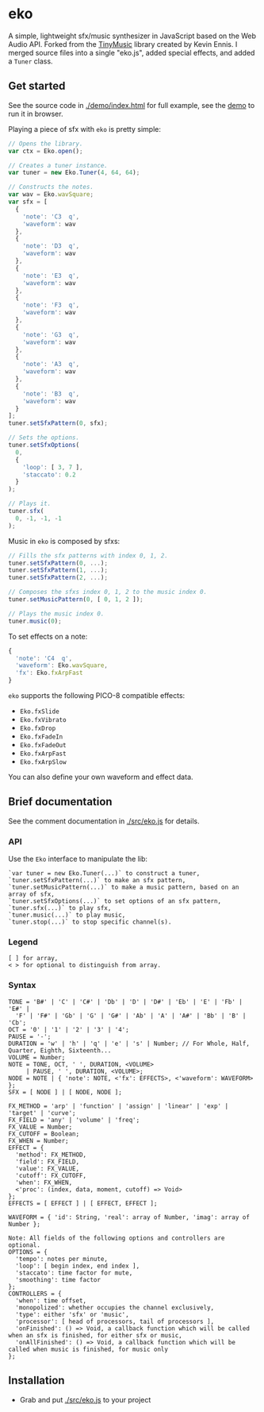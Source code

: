 eko
=========

A simple, lightweight sfx/music synthesizer in JavaScript based on the Web Audio API. Forked from the [TinyMusic](https://github.com/kevincennis/TinyMusic) library created by Kevin Ennis. I merged source files into a single "eko.js", added special effects, and added a `Tuner` class.

## Get started

See the source code in [./demo/index.html](demo/index.html) for full example, see the [demo](https://paladin-t.github.io/eko/demo/) to run it in browser.

Playing a piece of sfx with `eko` is pretty simple:

```js
// Opens the library.
var ctx = Eko.open();

// Creates a tuner instance.
var tuner = new Eko.Tuner(4, 64, 64);

// Constructs the notes.
var wav = Eko.wavSquare;
var sfx = [
  {
    'note': 'C3  q',
    'waveform': wav
  },
  {
    'note': 'D3  q',
    'waveform': wav
  },
  {
    'note': 'E3  q',
    'waveform': wav
  },
  {
    'note': 'F3  q',
    'waveform': wav
  },
  {
    'note': 'G3  q',
    'waveform': wav
  },
  {
    'note': 'A3  q',
    'waveform': wav
  },
  {
    'note': 'B3  q',
    'waveform': wav
  }
];
tuner.setSfxPattern(0, sfx);

// Sets the options.
tuner.setSfxOptions(
  0,
  {
    'loop': [ 3, 7 ],
    'staccato': 0.2
  }
);

// Plays it.
tuner.sfx(
  0, -1, -1, -1
);
```

Music in `eko` is composed by sfxs:

```js
// Fills the sfx patterns with index 0, 1, 2.
tuner.setSfxPattern(0, ...);
tuner.setSfxPattern(1, ...);
tuner.setSfxPattern(2, ...);

// Composes the sfxs index 0, 1, 2 to the music index 0.
tuner.setMusicPattern(0, [ 0, 1, 2 ]);

// Plays the music index 0.
tuner.music(0);
```

To set effects on a note:

```js
{
  'note': 'C4  q',
  'waveform': Eko.wavSquare,
  'fx': Eko.fxArpFast
}
```

`eko` supports the following PICO-8 compatible effects:

* `Eko.fxSlide`
* `Eko.fxVibrato`
* `Eko.fxDrop`
* `Eko.fxFadeIn`
* `Eko.fxFadeOut`
* `Eko.fxArpFast`
* `Eko.fxArpSlow`

You can also define your own waveform and effect data.

## Brief documentation

See the comment documentation in [./src/eko.js](src/eko.js) for details.

### API

Use the `Eko` interface to manipulate the lib:

```
`var tuner = new Eko.Tuner(...)` to construct a tuner,
`tuner.setSfxPattern(...)` to make an sfx pattern,
`tuner.setMusicPattern(...)` to make a music pattern, based on an array of sfx,
`tuner.setSfxOptions(...)` to set options of an sfx pattern,
`tuner.sfx(...)` to play sfx,
`tuner.music(...)` to play music,
`tuner.stop(...)` to stop specific channel(s).
```

### Legend

```
[ ] for array,
< > for optional to distinguish from array.
```

### Syntax

```
TONE = 'B#' | 'C' | 'C#' | 'Db' | 'D' | 'D#' | 'Eb' | 'E' | 'Fb' | 'E#' |
  'F' | 'F#' | 'Gb' | 'G' | 'G#' | 'Ab' | 'A' | 'A#' | 'Bb' | 'B' | 'Cb';
OCT = '0' | '1' | '2' | '3' | '4';
PAUSE = '-';
DURATION = 'w' | 'h' | 'q' | 'e' | 's' | Number; // For Whole, Half, Quarter, Eighth, Sixteenth...
VOLUME = Number;
NOTE = TONE, OCT, ' ', DURATION, <VOLUME>
     | PAUSE, ' ', DURATION, <VOLUME>;
NODE = NOTE | { 'note': NOTE, <'fx': EFFECTS>, <'waveform': WAVEFORM> };
SFX = [ NODE ] | [ NODE, NODE ];

FX_METHOD = 'arp' | 'function' | 'assign' | 'linear' | 'exp' | 'target' | 'curve';
FX_FIELD = 'any' | 'volume' | 'freq';
FX_VALUE = Number;
FX_CUTOFF = Boolean;
FX_WHEN = Number;
EFFECT = {
  'method': FX_METHOD,
  'field': FX_FIELD,
  'value': FX_VALUE,
  'cutoff': FX_CUTOFF,
  'when': FX_WHEN,
  <'proc': (index, data, moment, cutoff) => Void>
};
EFFECTS = [ EFFECT ] | [ EFFECT, EFFECT ];

WAVEFORM = { 'id': String, 'real': array of Number, 'imag': array of Number };

Note: All fields of the following options and controllers are optional.
OPTIONS = {
  'tempo': notes per minute,
  'loop': [ begin index, end index ],
  'staccato': time factor for mute,
  'smoothing': time factor
};
CONTROLLERS = {
  'when': time offset,
  'monopolized': whether occupies the channel exclusively,
  'type': either 'sfx' or 'music',
  'processor': [ head of processors, tail of processors ],
  'onFinished': () => Void, a callback function which will be called when an sfx is finished, for either sfx or music,
  'onAllFinished': () => Void, a callback function which will be called when music is finished, for music only
};
```

## Installation

* Grab and put [./src/eko.js](src/eko.js) to your project
